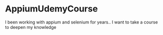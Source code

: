 # AppiumUdemyCourse
I been working with appium and selenium for years.. I want to take a course to deepen my knowledge
